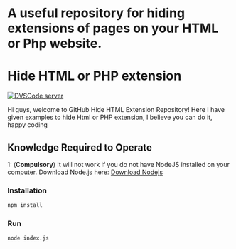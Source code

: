 # A useful repository for hiding extensions of pages on your HTML or Php website.


# Hide HTML or PHP extension
[![DVSCode server](https://discord.com/api/guilds/913547472696115250/widget.png?style=banner1)](https://discord.gg/qsG7PSB7Wg)

Hi guys, welcome to GitHub Hide HTML Extension Repository! Here I have given examples to hide Html or PHP extension, I believe you can do it, happy coding

## Knowledge Required to Operate
1: (<strong>Compulsory</strong>) It will not work if you do not have NodeJS installed on your computer. Download Node.js here: [Download Nodejs](https://nodejs.org)


### Installation
```md
npm install
```

### Run
```md
node index.js
```
